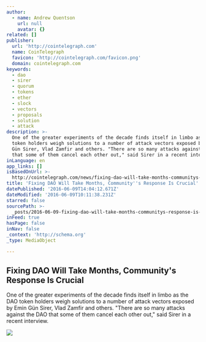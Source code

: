 ```yaml
---
author:
  - name: Andrew Quentson
    url: null
    avatar: {}
related: []
publisher:
  url: 'http://cointelegraph.com'
  name: CoinTelegraph
  favicon: 'http://cointelegraph.com/favicon.png'
  domain: cointelegraph.com
keywords:
  - dao
  - sirer
  - quorum
  - tokens
  - ether
  - slock
  - vectors
  - proposals
  - solution
  - attack
description: >-
  One of the greater experiments of the decade finds itself in limbo as the DAO
  token holders weigh solutions to a number of attack vectors exposed by Emin
  Gün Sirer, Vlad Zamfir and others. "There are so many attacks against the DAO
  that some of them cancel each other out," said Sirer in a recent interview.
inLanguage: en
app_links: []
isBasedOnUrl: >-
  http://cointelegraph.com/news/fixing-dao-will-take-months-communitys-response-is-crucial
title: 'Fixing DAO Will Take Months, Community''s Response Is Crucial'
datePublished: '2016-06-09T14:04:12.671Z'
dateModified: '2016-06-09T10:11:38.231Z'
starred: false
sourcePath: >-
  _posts/2016-06-09-fixing-dao-will-take-months-communitys-response-is-crucial.md
inFeed: true
hasPage: false
inNav: false
_context: 'http://schema.org'
_type: MediaObject

---
```

<article style=""><h1>Fixing DAO Will Take Months, Community's Response Is Crucial</h1><p>One of the greater experiments of the decade finds itself in limbo as the DAO token holders weigh solutions to a number of attack vectors exposed by Emin Gün Sirer, Vlad Zamfir and others. "There are so many attacks against the DAO that some of them cancel each other out," said Sirer in a recent interview.</p><img src="http://cointelegraph.com/images/725_aHR0cDovL2NvaW50ZWxlZ3JhcGguY29tL3N0b3JhZ2UvdXBsb2Fkcy92aWV3L2QzODdhNTQzMDUwYWY1MDExMmI0YmJlYTI1MzU0YjhjLmpwZw==.jpg" /></article>